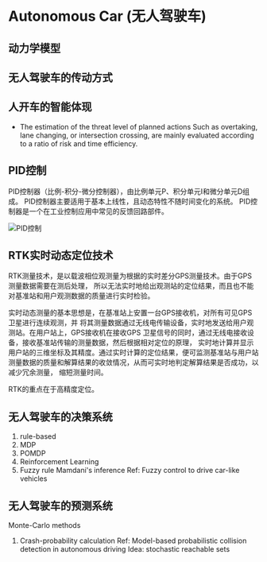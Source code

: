# Autonomous Car (无人驾驶车)

## 动力学模型

## 无人驾驶车的传动方式

## 人开车的智能体现

* The estimation of the threat level of planned actions
Such as overtaking, lane changing, or intersection crossing, are mainly evaluated according to a ratio
of risk and time efficiency.

## PID控制

PID控制器（比例-积分-微分控制器），由比例单元P、积分单元I和微分单元D组成。
PID控制器主要适用于基本上线性，且动态特性不随时间变化的系统。
PID控制器是一个在工业控制应用中常见的反馈回路部件。

![PID控制](https://zh.wikipedia.org/wiki/File:Pid-feedback-nct-int-correct.png)



## RTK实时动态定位技术
RTK测量技术，是以载波相位观测量为根据的实时差分GPS测量技术。由于GPS测量数据需要在测后处理，
所以无法实时地给出观测站的定位结果，而且也不能对基准站和用户观测数据的质量进行实时检验。

实时动态测量的基本思想是，在基准站上安置一台GPS接收机，对所有可见GPS卫星进行连续观测，并
将其测量数据通过无线电传输设备，实时地发送给用户观测站。在用户站上，GPS接收机在接收GPS
卫星信号的同时，通过无线电接收设备，接收基准站传输的测量数据，然后根据相对定位的原理，
实时地计算并显示用户站的三维坐标及其精度。通过实时计算的定位结果，便可监测基准站与用户站
测量数据的质量和解算结果的收敛情况，从而可实时地判定解算结果是否成功，以减少冗余测量，
缩短测量时间。

RTK的重点在于高精度定位。


## 无人驾驶车的决策系统

1. rule-based
2. MDP
3. POMDP
4. Reinforcement Learning
5. Fuzzy rule
Mamdani's inference
Ref: Fuzzy control to drive car-like vehicles

## 无人驾驶车的预测系统

Monte-Carlo methods

1. Crash-probability calculation
Ref: Model-based probabilistic collision detection in autonomous driving
Idea: stochastic reachable sets
